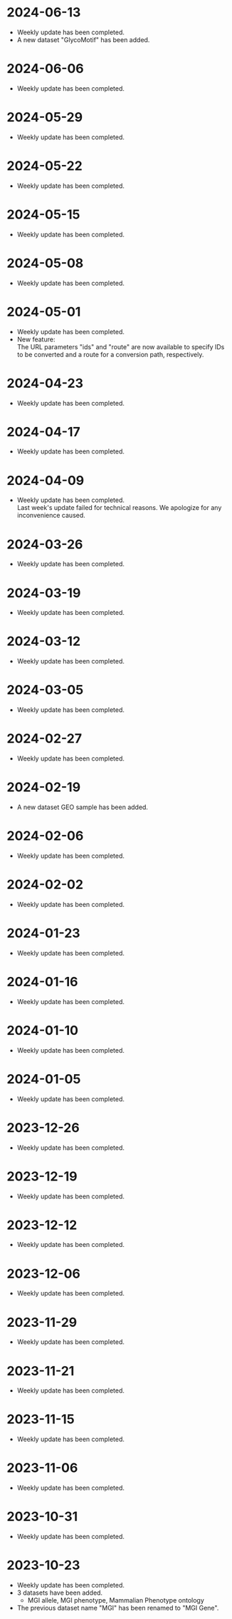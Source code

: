 # 2024-06-13
- Weekly update has been completed.  
- A new dataset "GlycoMotif" has been added.

# 2024-06-06
- Weekly update has been completed.

# 2024-05-29
- Weekly update has been completed.

# 2024-05-22
- Weekly update has been completed.

# 2024-05-15
- Weekly update has been completed.

# 2024-05-08
- Weekly update has been completed.

# 2024-05-01
- Weekly update has been completed.  
- New feature:  
  The URL parameters "ids" and "route" are now available to specify IDs to be converted and a route for a conversion path, respectively.

# 2024-04-23
- Weekly update has been completed.

# 2024-04-17
- Weekly update has been completed.

# 2024-04-09
- Weekly update has been completed.  
  Last week's update failed for technical reasons. We apologize for any inconvenience caused.

# 2024-03-26
- Weekly update has been completed.

# 2024-03-19
- Weekly update has been completed.

# 2024-03-12
- Weekly update has been completed.

# 2024-03-05
- Weekly update has been completed.

# 2024-02-27
- Weekly update has been completed.

# 2024-02-19
- A new dataset GEO sample has been added.

# 2024-02-06
- Weekly update has been completed.

# 2024-02-02
- Weekly update has been completed.

# 2024-01-23
- Weekly update has been completed.

# 2024-01-16
- Weekly update has been completed.

# 2024-01-10
- Weekly update has been completed.

# 2024-01-05
- Weekly update has been completed.

# 2023-12-26
- Weekly update has been completed.

# 2023-12-19
- Weekly update has been completed.

# 2023-12-12
- Weekly update has been completed.

# 2023-12-06
- Weekly update has been completed.

# 2023-11-29
- Weekly update has been completed.

# 2023-11-21
- Weekly update has been completed.

# 2023-11-15
- Weekly update has been completed.

# 2023-11-06
- Weekly update has been completed.

# 2023-10-31
- Weekly update has been completed.

# 2023-10-23
- Weekly update has been completed.
- 3 datasets have been added.
  - MGI allele, MGI phenotype, Mammalian Phenotype ontology
- The previous dataset name "MGI" has been renamed to "MGI Gene".

